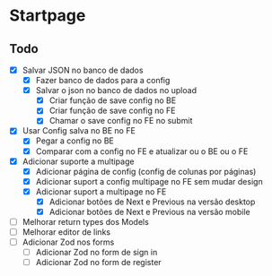 # Startpage

## Todo

- [x] Salvar JSON no banco de dados
    - [x] Fazer banco de dados para a config
    - [x] Salvar o json no banco de dados no upload
        - [x] Criar função de save config no BE
        - [x] Criar função de save config no FE
        - [x] Chamar o save config no FE no submit
- [x] Usar Config salva no BE no FE
    - [x] Pegar a config no BE
    - [x] Comparar com a config no FE e atualizar ou o BE ou o FE
- [x] Adicionar suporte a multipage
    - [x] Adicionar página de config (config de colunas por páginas)
    - [x] Adicionar suport a config multipage no FE sem mudar design
    - [x] Adicionar suport a multipage no FE
        - [x] Adicionar botões de Next e Previous na versão desktop
        - [x] Adicionar botões de Next e Previous na versão mobile
- [ ] Melhorar return types dos Models
- [ ] Melhorar editor de links
- [ ] Adicionar Zod nos forms
    - [ ] Adicionar Zod no form de sign in
    - [ ] Adicionar Zod no form de register
